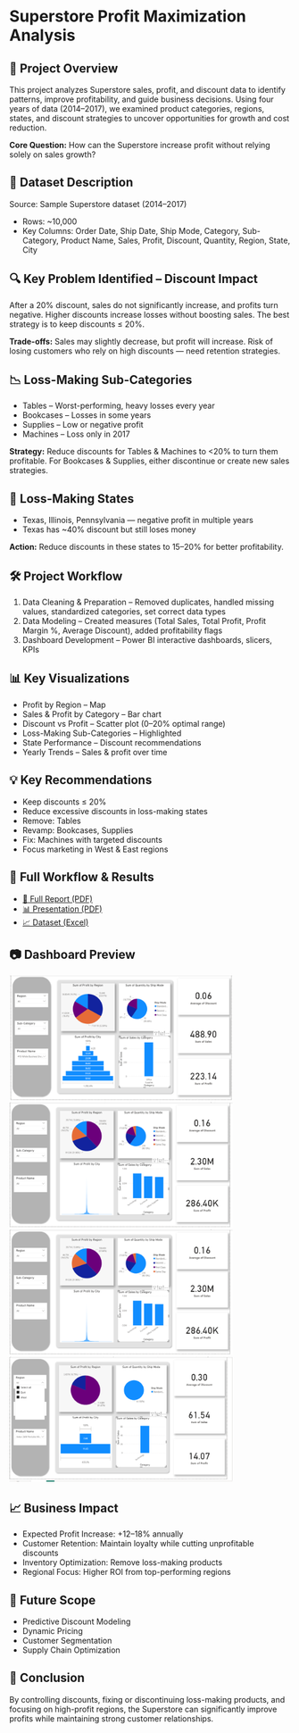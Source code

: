 <!DOCTYPE html>
<html lang="en">
<head>
<meta charset="UTF-8">

</head>
<body>

<h1>Superstore Profit Maximization Analysis</h1>

<h2>📌 Project Overview</h2>
<p>This project analyzes Superstore sales, profit, and discount data to identify patterns, improve profitability, and guide business decisions. Using four years of data (2014–2017), we examined product categories, regions, states, and discount strategies to uncover opportunities for growth and cost reduction.</p>
<p><b>Core Question:</b> How can the Superstore increase profit without relying solely on sales growth?</p>

<h2>📂 Dataset Description</h2>
<p>Source: Sample Superstore dataset (2014–2017)</p>
<ul>
<li>Rows: ~10,000</li>
<li>Key Columns: Order Date, Ship Date, Ship Mode, Category, Sub-Category, Product Name, Sales, Profit, Discount, Quantity, Region, State, City</li>
</ul>

<h2>🔍 Key Problem Identified – Discount Impact</h2>
<p>After a 20% discount, sales do not significantly increase, and profits turn negative. Higher discounts increase losses without boosting sales. The best strategy is to keep discounts ≤ 20%.</p>
<p><b>Trade-offs:</b> Sales may slightly decrease, but profit will increase. Risk of losing customers who rely on high discounts — need retention strategies.</p>

<h2>📉 Loss-Making Sub-Categories</h2>
<ul>
<li>Tables – Worst-performing, heavy losses every year</li>
<li>Bookcases – Losses in some years</li>
<li>Supplies – Low or negative profit</li>
<li>Machines – Loss only in 2017</li>
</ul>
<p><b>Strategy:</b> Reduce discounts for Tables & Machines to <20% to turn them profitable. For Bookcases & Supplies, either discontinue or create new sales strategies.</p>

<h2>📍 Loss-Making States</h2>
<ul>
<li>Texas, Illinois, Pennsylvania — negative profit in multiple years</li>
<li>Texas has ~40% discount but still loses money</li>
</ul>
<p><b>Action:</b> Reduce discounts in these states to 15–20% for better profitability.</p>

<h2>🛠 Project Workflow</h2>
<ol>
<li>Data Cleaning & Preparation – Removed duplicates, handled missing values, standardized categories, set correct data types</li>
<li>Data Modeling – Created measures (Total Sales, Total Profit, Profit Margin %, Average Discount), added profitability flags</li>
<li>Dashboard Development – Power BI interactive dashboards, slicers, KPIs</li>
</ol>

<h2>📊 Key Visualizations</h2>
<ul>
<li>Profit by Region – Map</li>
<li>Sales & Profit by Category – Bar chart</li>
<li>Discount vs Profit – Scatter plot (0–20% optimal range)</li>
<li>Loss-Making Sub-Categories – Highlighted</li>
<li>State Performance – Discount recommendations</li>
<li>Yearly Trends – Sales & profit over time</li>
</ul>

<h2>💡 Key Recommendations</h2>
<ul>
<li>Keep discounts ≤ 20%</li>
<li>Reduce excessive discounts in loss-making states</li>
<li>Remove: Tables</li>
<li>Revamp: Bookcases, Supplies</li>
<li>Fix: Machines with targeted discounts</li>
<li>Focus marketing in West & East regions</li>
</ul>

<h2>📑 Full Workflow & Results</h2>
<ul>
<li><a href="https://github.com/Dhruva912005/Superstore-Data-analysis-and-Report/blob/main/Report.pdf">📄 Full Report (PDF)</a></li>
<li><a href="https://github.com/Dhruva912005/Superstore-Data-analysis-and-Report/blob/main/Presentation1.pdf">📊 Presentation (PDF)</a></li>
<li><a href="https://github.com/Dhruva912005/Superstore-Data-analysis-and-Report/blob/main/Sample%20-%20Superstore.xlsx">📈 Dataset (Excel)</a></li>
</ul>

<h2>📷 Dashboard Preview</h2>
<p><img src="https://raw.githubusercontent.com/Dhruva912005/Superstore-Data-analysis-and-Report/main/Screenshot%202025-08-08%20223500.png" width="400">
<img src="https://raw.githubusercontent.com/Dhruva912005/Superstore-Data-analysis-and-Report/main/Screenshot%202025-08-08%20223417.png" width="400">
<img src="https://github.com/Dhruva912005/Superstore-Data-analysis-and-Report/blob/main/Screenshot%202025-08-08%20223417.png" width="400">
  <img src="https://github.com/Dhruva912005/Superstore-Data-analysis-and-Report/blob/main/Screenshot%202025-08-08%20223250.png" width="400"></p>

<h2>📈 Business Impact</h2>
<ul>
<li>Expected Profit Increase: +12–18% annually</li>
<li>Customer Retention: Maintain loyalty while cutting unprofitable discounts</li>
<li>Inventory Optimization: Remove loss-making products</li>
<li>Regional Focus: Higher ROI from top-performing regions</li>
</ul>

<h2>🔮 Future Scope</h2>
<ul>
<li>Predictive Discount Modeling</li>
<li>Dynamic Pricing</li>
<li>Customer Segmentation</li>
<li>Supply Chain Optimization</li>
</ul>


<h2>🚀 Conclusion</h2>
<p>By controlling discounts, fixing or discontinuing loss-making products, and focusing on high-profit regions, the Superstore can significantly improve profits while maintaining strong customer relationships.</p>

</body>
</html>
